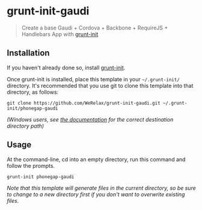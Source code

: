 # grunt-init-gaudi

> Create a base Gaudi + Cordova + Backbone + RequireJS + Handlebars App with [grunt-init][]

[grunt-init]: http://gruntjs.com/project-scaffolding

## Installation
If you haven't already done so, install [grunt-init][].

Once grunt-init is installed, place this template in your `~/.grunt-init/` directory. It's recommended that you use git to clone this template into that directory, as follows:

```
git clone https://github.com/WeRelax/grunt-init-gaudi.git ~/.grunt-init/phonegap-gaudi
```

_(Windows users, see [the documentation][grunt-init] for the correct destination directory path)_

## Usage

At the command-line, cd into an empty directory, run this command and follow the prompts.

```
grunt-init phonegap-gaudi
```

_Note that this template will generate files in the current directory, so be sure to change to a new directory first if you don't want to overwrite existing files._
